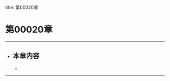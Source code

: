 title: 第00020章
# 第00020章
-------------------------------------------------
- 本章内容
    - 
    - 
-------------------------------------------------
